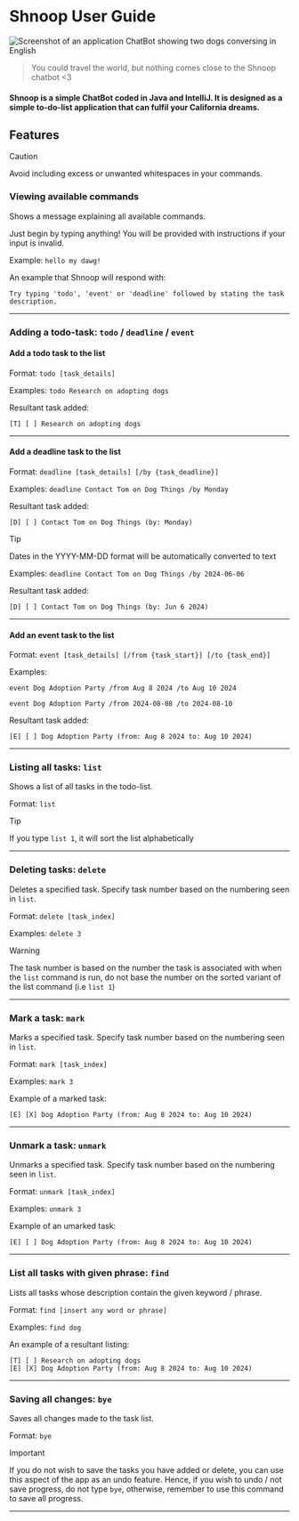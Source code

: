 # Shnoop User Guide

![Screenshot of an application ChatBot showing two dogs conversing in English](/Ui.png)

> You could travel the world, but nothing comes close to the Shnoop chatbot <3

#### Shnoop is a simple ChatBot coded in Java and IntelliJ. It is designed as a simple to-do-list application that can fulfil your California dreams. 

## Features

> [!CAUTION]
> Avoid including excess or unwanted whitespaces in your commands.

### Viewing available commands

Shows a message explaining all available commands.

Just begin by typing anything! You will be provided with instructions if your input is invalid.

Example: `hello my dawg!`

An example that Shnoop will respond with:

```
Try typing 'todo', 'event' or 'deadline' followed by stating the task description.
```
___
### Adding a todo-task: ```todo``` / ```deadline``` / ```event```

#### Add a todo task to the list
Format: ```todo [task_details]```

Examples:
```todo Research on adopting dogs```

Resultant task added:
```
[T] [ ] Research on adopting dogs
```
___
#### Add a deadline task to the list
Format: ```deadline [task_details] [/by {task_deadline}]```

Examples:
```deadline Contact Tom on Dog Things /by Monday```

Resultant task added:
```
[D] [ ] Contact Tom on Dog Things (by: Monday)
```

> [!TIP]
> Dates in the YYYY-MM-DD format will be automatically converted to text

Examples:
```deadline Contact Tom on Dog Things /by 2024-06-06```

Resultant task added:
```
[D] [ ] Contact Tom on Dog Things (by: Jun 6 2024)
```
___
#### Add an event task to the list
Format: ```event [task_details] [/from {task_start}] [/to {task_end}]```

Examples:

```event Dog Adoption Party /from Aug 8 2024 /to Aug 10 2024```

```event Dog Adoption Party /from 2024-08-08 /to 2024-08-10```

Resultant task added:
```
[E] [ ] Dog Adoption Party (from: Aug 8 2024 to: Aug 10 2024)
```
___
### Listing all tasks: ```list```

Shows a list of all tasks in the todo-list.

Format: ```list```

> [!TIP]
> If you type ```list 1```, it will sort the list alphabetically
___
### Deleting tasks: ```delete```

Deletes a specified task. Specify task number based on the numbering seen in ```list```.

Format: ```delete [task_index]```

Examples:
```delete 3```

> [!WARNING]
> The task number is based on the number the task is associated with when the ```list``` command is run, do not base the number on the sorted variant of the list command (i.e ```list 1```)
___
### Mark a task: ```mark```

Marks a specified task. Specify task number based on the numbering seen in
```list```.

Format: ```mark [task_index]```

Examples:
```mark 3```

Example of a marked task:
```
[E] [X] Dog Adoption Party (from: Aug 8 2024 to: Aug 10 2024)
```
___
### Unmark a task: ```unmark```

Unmarks a specified task. Specify task number based on the numbering seen in
```list```.

Format: ```unmark [task_index]```

Examples:
```unmark 3```

Example of an umarked task:
```
[E] [ ] Dog Adoption Party (from: Aug 8 2024 to: Aug 10 2024)
```
___
### List all tasks with given phrase: ```find```

Lists all tasks whose description contain the given keyword / phrase.

Format: ```find [insert any word or phrase]```

Examples:
```find dog```

An example of a resultant listing:
```
[T] [ ] Research on adopting dogs
[E] [X] Dog Adoption Party (from: Aug 8 2024 to: Aug 10 2024)
```
___
### Saving all changes: ```bye```

Saves all changes made to the task list.

Format: ```bye```

> [!IMPORTANT]
> If you do not wish to save the tasks you have added or delete, you can use this aspect of the app as an undo feature. Hence, if you wish to undo / not save progress, do not type ```bye```, otherwise, remember to use this command to save all progress.
___